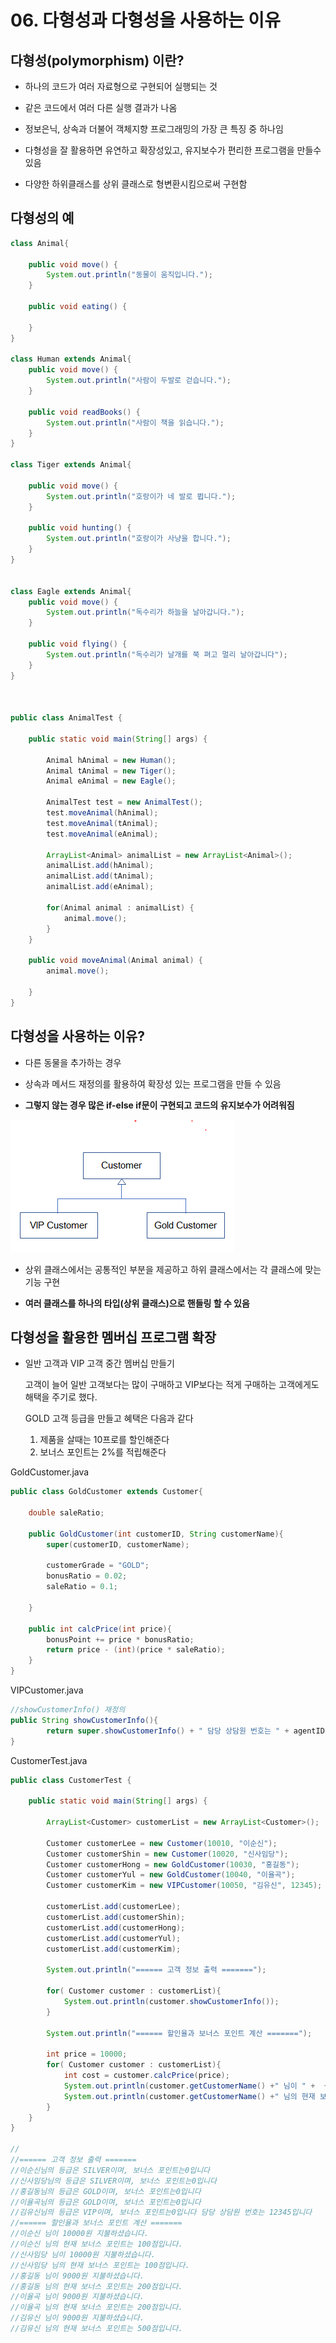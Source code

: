 # 06. 다형성과 다형성을 사용하는 이유

## 다형성(polymorphism) 이란?

- 하나의 코드가 여러 자료형으로 구현되어 실행되는 것

- 같은 코드에서 여러 다른 실행 결과가 나옴

- 정보은닉, 상속과 더불어 객체지향 프로그래밍의 가장 큰 특징 중 하나임

- 다형성을 잘 활용하면 유연하고 확장성있고, 유지보수가 편리한 프로그램을 만들수 있음

- 다양한 하위클래스를 상위 클래스로 형변환시킴으로써 구현함
  
## 다형성의 예

```java
class Animal{
	
	public void move() {
		System.out.println("동물이 움직입니다.");
	}
	
	public void eating() {
		
	}
}

class Human extends Animal{
	public void move() {
		System.out.println("사람이 두발로 걷습니다.");
	}
	
	public void readBooks() {
		System.out.println("사람이 책을 읽습니다.");
	}
}

class Tiger extends Animal{
	
	public void move() {
		System.out.println("호랑이가 네 발로 뜁니다.");
	}
	
	public void hunting() {
		System.out.println("호랑이가 사냥을 합니다.");
	}
}


class Eagle extends Animal{
	public void move() {
		System.out.println("독수리가 하늘을 날아갑니다.");
	}
	
	public void flying() {
		System.out.println("독수리가 날개를 쭉 펴고 멀리 날아갑니다");
	}
}



public class AnimalTest {

	public static void main(String[] args) {

		Animal hAnimal = new Human();
		Animal tAnimal = new Tiger();
		Animal eAnimal = new Eagle();
		
		AnimalTest test = new AnimalTest();
		test.moveAnimal(hAnimal);
		test.moveAnimal(tAnimal);
		test.moveAnimal(eAnimal);
		
		ArrayList<Animal> animalList = new ArrayList<Animal>();
		animalList.add(hAnimal);
		animalList.add(tAnimal);
		animalList.add(eAnimal);
		
		for(Animal animal : animalList) {
			animal.move();
		}
	}	
	
	public void moveAnimal(Animal animal) {
		animal.move();
		
	}
}
```

## 다형성을 사용하는 이유?

- 다른 동물을 추가하는 경우

- 상속과 메서드 재정의를 활용하여 확장성 있는 프로그램을 만들 수 있음

- **그렇지 않는 경우 많은 if-else if문이 구현되고 코드의 유지보수가 어려워짐**

![customer](./img/customer.png)

- 상위 클래스에서는 공통적인 부분을 제공하고 하위 클래스에서는 각 클래스에 맞는 기능 구현

- **여러 클래스를 하나의 타입(상위 클래스)으로 핸들링 할 수 있음**


## 다형성을 활용한 멤버십 프로그램 확장

- 일반 고객과 VIP 고객 중간 멤버십 만들기

	고객이 늘어 일반 고객보다는 많이 구매하고 VIP보다는 적게 구매하는 고객에게도 해택을 주기로 했다.
	
	GOLD 고객 등급을 만들고 혜택은 다음과 같다

	1. 제품을 살때는 10프로를 할인해준다
	2. 보너스 포인트는 2%를 적립해준다

GoldCustomer.java
```java
public class GoldCustomer extends Customer{

	double saleRatio;
	
	public GoldCustomer(int customerID, String customerName){
		super(customerID, customerName);
	
		customerGrade = "GOLD";
		bonusRatio = 0.02;
		saleRatio = 0.1;
	
	}
	
	public int calcPrice(int price){
		bonusPoint += price * bonusRatio;
		return price - (int)(price * saleRatio);
	}
}
```

VIPCustomer.java
```java
//showCustomerInfo() 재정의
public String showCustomerInfo(){
		return super.showCustomerInfo() + " 담당 상담원 번호는 " + agentID + "입니다";  
}
```

CustomerTest.java
```java
public class CustomerTest {

	public static void main(String[] args) {
		
		ArrayList<Customer> customerList = new ArrayList<Customer>();
		
		Customer customerLee = new Customer(10010, "이순신");
		Customer customerShin = new Customer(10020, "신사임당");
		Customer customerHong = new GoldCustomer(10030, "홍길동");
		Customer customerYul = new GoldCustomer(10040, "이율곡");
		Customer customerKim = new VIPCustomer(10050, "김유신", 12345);
		
		customerList.add(customerLee);
		customerList.add(customerShin);
		customerList.add(customerHong);
		customerList.add(customerYul);
		customerList.add(customerKim);
		
		System.out.println("====== 고객 정보 출력 =======");
		
		for( Customer customer : customerList){
			System.out.println(customer.showCustomerInfo());
		}
		
		System.out.println("====== 할인율과 보너스 포인트 계산 =======");
		
		int price = 10000;
		for( Customer customer : customerList){
			int cost = customer.calcPrice(price);
			System.out.println(customer.getCustomerName() +" 님이 " +  + cost + "원 지불하셨습니다.");
			System.out.println(customer.getCustomerName() +" 님의 현재 보너스 포인트는 " + customer.bonusPoint + "점입니다.");
		}
	}
}

//
//====== 고객 정보 출력 =======
//이순신님의 등급은 SILVER이며, 보너스 포인트는0입니다
//신사임당님의 등급은 SILVER이며, 보너스 포인트는0입니다
//홍길동님의 등급은 GOLD이며, 보너스 포인트는0입니다
//이율곡님의 등급은 GOLD이며, 보너스 포인트는0입니다
//김유신님의 등급은 VIP이며, 보너스 포인트는0입니다 담당 상담원 번호는 12345입니다
//====== 할인율과 보너스 포인트 계산 =======
//이순신 님이 10000원 지불하셨습니다.
//이순신 님의 현재 보너스 포인트는 100점입니다.
//신사임당 님이 10000원 지불하셨습니다.
//신사임당 님의 현재 보너스 포인트는 100점입니다.
//홍길동 님이 9000원 지불하셨습니다.
//홍길동 님의 현재 보너스 포인트는 200점입니다.
//이율곡 님이 9000원 지불하셨습니다.
//이율곡 님의 현재 보너스 포인트는 200점입니다.
//김유신 님이 9000원 지불하셨습니다.
//김유신 님의 현재 보너스 포인트는 500점입니다.

```

